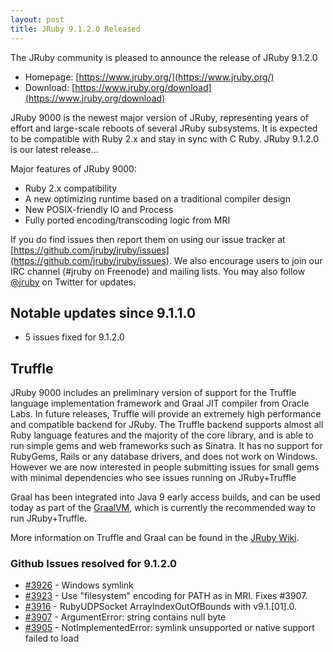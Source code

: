 ```yaml
---
layout: post
title: JRuby 9.1.2.0 Released
---
```

The JRuby community is pleased to announce the release of JRuby 9.1.2.0

- Homepage: [https://www.jruby.org/](https://www.jruby.org/)
- Download: [https://www.jruby.org/download](https://www.jruby.org/download)

JRuby 9000 is the newest major version of JRuby, representing years of effort and large-scale reboots of several JRuby subsystems.  It is expected to be compatible with Ruby 2.x and stay in sync with C Ruby.  JRuby 9.1.2.0 is our latest release...

Major features of JRuby 9000:

- Ruby 2.x compatibility
- A new optimizing runtime based on a traditional compiler design
- New POSIX-friendly IO and Process
- Fully ported encoding/transcoding logic from MRI

If you do find issues then report them on using our issue tracker at [https://github.com/jruby/jruby/issues](https://github.com/jruby/jruby/issues). We also encourage users to join our IRC channel (#jruby on Freenode) and mailing lists. You may also follow [@jruby](https://twitter.com/jruby) on Twitter for updates.

## Notable updates since 9.1.1.0

- 5 issues fixed for 9.1.2.0

## Truffle

JRuby 9000 includes an preliminary version of support for the Truffle language implementation framework and Graal JIT compiler from Oracle Labs. In future releases, Truffle will provide an extremely high performance and compatible backend for JRuby. The Truffle backend supports almost all Ruby language features and the majority of the core library, and is able to run simple gems and web frameworks such as Sinatra. It has no support for RubyGems, Rails or any database drivers, and does not work on Windows. However we are now interested in people submitting issues for small gems with minimal dependencies who see issues running on JRuby+Truffle

Graal has been integrated into Java 9 early access builds, and can be used today as part of the [GraalVM](https://github.com/jruby/jruby/wiki/Downloading-GraalVM), which is currently the recommended way to run JRuby+Truffle.

More information on Truffle and Graal can be found in the [JRuby Wiki](https://github.com/jruby/jruby/wiki/Truffle).


### Github Issues resolved for 9.1.2.0

<ul>
<li><a href="https://github.com/jruby/jruby/pull/3926">#3926</a> - Windows symlink</li>
<li><a href="https://github.com/jruby/jruby/pull/3923">#3923</a> - Use "filesystem" encoding for PATH as in MRI. Fixes #3907.</li>
<li><a href="https://github.com/jruby/jruby/issues/3916">#3916</a> - RubyUDPSocket ArrayIndexOutOfBounds with v9.1.[01].0.</li>
<li><a href="https://github.com/jruby/jruby/issues/3907">#3907</a> - ArgumentError: string contains null byte</li>
<li><a href="https://github.com/jruby/jruby/issues/3905">#3905</a> - NotImplementedError: symlink unsupported or native support failed to load</li>
</ul>
